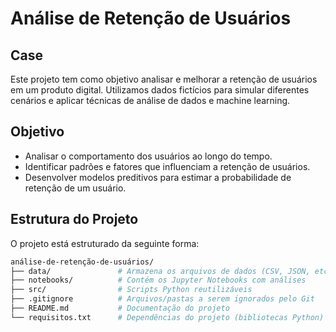 # Análise de Retenção de Usuários

## Case

Este projeto tem como objetivo analisar e melhorar a retenção de usuários em um produto digital. Utilizamos dados fictícios para simular diferentes cenários e aplicar técnicas de análise de dados e machine learning.

## Objetivo

* Analisar o comportamento dos usuários ao longo do tempo.
* Identificar padrões e fatores que influenciam a retenção de usuários.
* Desenvolver modelos preditivos para estimar a probabilidade de retenção de um usuário.

## Estrutura do Projeto
O projeto está estruturado da seguinte forma: 

```bash
análise-de-retenção-de-usuários/
├── data/               # Armazena os arquivos de dados (CSV, JSON, etc.)
├── notebooks/          # Contém os Jupyter Notebooks com análises
├── src/                # Scripts Python reutilizáveis
├── .gitignore          # Arquivos/pastas a serem ignorados pelo Git
├── README.md           # Documentação do projeto
└── requisitos.txt      # Dependências do projeto (bibliotecas Python)
